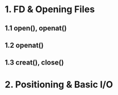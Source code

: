 # 1. FD & Opening Files
## 1.1 open(), openat()
## 1.2 openat()
## 1.3 creat(), close()
# 2. Positioning & Basic I/O


